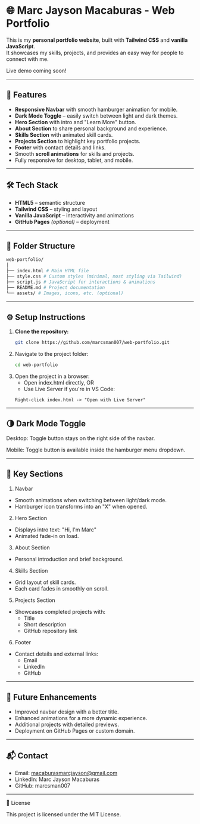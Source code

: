 # 🌐 Marc Jayson Macaburas - Web Portfolio

This is my **personal portfolio website**, built with **Tailwind CSS** and **vanilla JavaScript**.  
It showcases my skills, projects, and provides an easy way for people to connect with me.

Live demo coming soon!

---

## 🚀 Features

- **Responsive Navbar** with smooth hamburger animation for mobile.
- **Dark Mode Toggle** – easily switch between light and dark themes.
- **Hero Section** with intro and "Learn More" button.
- **About Section** to share personal background and experience.
- **Skills Section** with animated skill cards.
- **Projects Section** to highlight key portfolio projects.
- **Footer** with contact details and links.
- Smooth **scroll animations** for skills and projects.
- Fully responsive for desktop, tablet, and mobile.

---

## 🛠️ Tech Stack

- **HTML5** – semantic structure
- **Tailwind CSS** – styling and layout
- **Vanilla JavaScript** – interactivity and animations
- **GitHub Pages** *(optional)* – deployment

---

## 📁 Folder Structure
```bash
web-portfolio/
│
├── index.html # Main HTML file
├── style.css # Custom styles (minimal, most styling via Tailwind)
├── script.js # JavaScript for interactions & animations
├── README.md # Project documentation
└── assets/ # Images, icons, etc. (optional)
```

---

## ⚙️ Setup Instructions

1. **Clone the repository:**
   ```bash
   git clone https://github.com/marcsman007/web-portfolio.git
   ```
2. Navigate to the project folder:
   ```bash
   cd web-portfolio
   ```
3. Open the project in a browser:
   * Open index.html directly, OR
   * Use Live Server if you're in VS Code:
   ```arduino
   Right-click index.html -> "Open with Live Server"
   ```

---

## 🌗 Dark Mode Toggle

Desktop: Toggle button stays on the right side of the navbar.

Mobile: Toggle button is available inside the hamburger menu dropdown.

---

## 🧩 Key Sections
1. Navbar
* Smooth animations when switching between light/dark mode.
* Hamburger icon transforms into an "X" when opened.

2. Hero Section
* Displays intro text: "Hi, I'm Marc"
* Animated fade-in on load.

3. About Section
* Personal introduction and brief background.

4. Skills Section
* Grid layout of skill cards.
* Each card fades in smoothly on scroll.

5. Projects Section
* Showcases completed projects with:
  * Title
  * Short description
  * GitHub repository link

6. Footer
* Contact details and external links:
  * Email
  * LinkedIn
  * GitHub

---

## 🧪 Future Enhancements
* Improved navbar design with a better title.
* Enhanced animations for a more dynamic experience.
* Additional projects with detailed previews.
* Deployment on GitHub Pages or custom domain.

---

## 📬 Contact
* Email: macaburasmarcjayson@gmail.com
* LinkedIn: Marc Jayson Macaburas
* GitHub: marcsman007

---

📜 License

This project is licensed under the MIT License.
